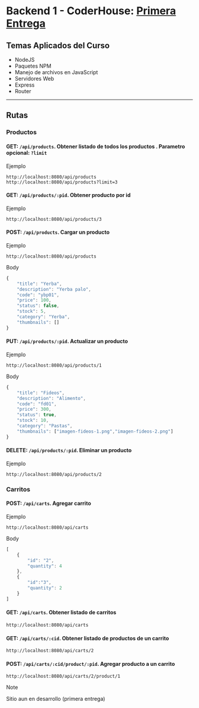 # Backend 1 - CoderHouse: [Primera Entrega](https://github.com/ezeledesma/proyecto-backend-1)

## Temas Aplicados del Curso
* NodeJS
* Paquetes NPM
* Manejo de archivos en JavaScript
* Servidores Web
* Express
* Router

------

## Rutas

### Productos

#### GET: ```/api/products```. Obtener listado de todos los productos . Parametro opcional: ```?limit```
Ejemplo
```
http://localhost:8080/api/products
http://localhost:8080/api/products?limit=3
```

#### GET: ```/api/products/:pid```. Obtener producto por id 
Ejemplo
```
http://localhost:8080/api/products/3
```

#### POST: ```/api/products```. Cargar un producto
Ejemplo
```
http://localhost:8080/api/products
```
Body
```javascript
{
    "title": "Yerba",
    "description": "Yerba palo",
    "code": "ybp01",
    "price": 100,
    "status": false,
    "stock": 5,
    "category": "Yerba",
    "thumbnails": []
}
```
#### PUT: ```/api/products/:pid```. Actualizar un producto
Ejemplo
```
http://localhost:8080/api/products/1
```
Body
```javascript
{
    "title": "Fideos",
    "description": "Alimento",
    "code": "fd01",
    "price": 300,
    "status": true,
    "stock": 10,
    "category": "Pastas",
    "thumbnails": ["imagen-fideos-1.png","imagen-fideos-2.png"]
}
```
#### DELETE: ```/api/products/:pid```. Eliminar un producto
Ejemplo
```
http://localhost:8080/api/products/2
```

### Carritos

#### POST: ```/api/carts```. Agregar carrito
Ejemplo

```
http://localhost:8080/api/carts
```
Body
```javascript
[
	{
		"id": "2",
        "quantity": 4
	},
	{
		"id":"3",
        "quantity": 2
	}
]
```
#### GET: ```/api/carts```. Obtener listado de carritos
```
http://localhost:8080/api/carts
```
#### GET: ```/api/carts/:cid```. Obtener listado de productos de un carrito
```
http://localhost:8080/api/carts/2
```
#### POST: ```/api/carts/:cid/product/:pid```. Agregar producto a un carrito
```
http://localhost:8080/api/carts/2/product/1
```

> [!NOTE]
> Sitio aun en desarrollo (primera entrega)
